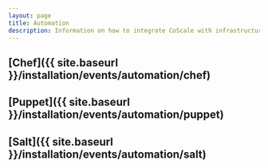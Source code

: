 ```yaml
---
layout: page
title: Automation
description: Information on how to integrate CoScale with infrastructure automation tools like Chef, Puppet and Salt.
---
```


## [Chef]({{ site.baseurl }}/installation/events/automation/chef)

## [Puppet]({{ site.baseurl }}/installation/events/automation/puppet)

## [Salt]({{ site.baseurl }}/installation/events/automation/salt)
